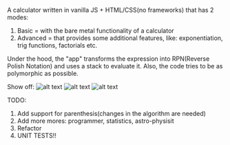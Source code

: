 A calculator written in vanilla JS + HTML/CSS(no frameworks) that has 2 modes:
  1. Basic = with the bare metal functionality of a calculator
  2. Advanced = that provides some additional features, like: exponentiation, trig functions, factorials etc.
  
Under the hood, the "app" transforms the expression into RPN(Reverse Polish Notation) and uses a stack to evaluate it.
Also, the code tries to be as polymorphic as possible.

Show off:
![alt text](https://github.com/arkcaelt/CalculatorJS/blob/master/basic.PNG)
![alt text](https://github.com/arkcaelt/CalculatorJS/blob/master/advanced.PNG)
![alt text](https://github.com/arkcaelt/CalculatorJS/blob/master/advanced_result.PNG)

TODO:
  1. Add support for parenthesis(changes in the algorithm are needed)
  2. Add more mores: programmer, statistics, astro-physisit
  3. Refactor
  4. UNIT TESTS!!
